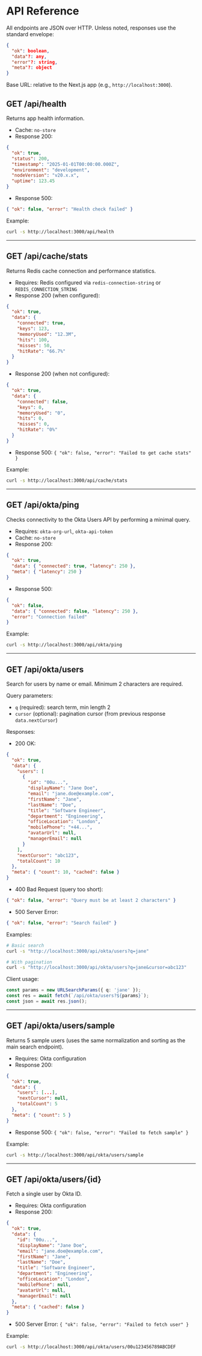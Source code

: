 # API Reference

All endpoints are JSON over HTTP. Unless noted, responses use the standard envelope:

```json
{
  "ok": boolean,
  "data"?: any,
  "error"?: string,
  "meta"?: object
}
```

Base URL: relative to the Next.js app (e.g., `http://localhost:3000`).

## GET /api/health
Returns app health information.

- Cache: `no-store`
- Response 200:
```json
{
  "ok": true,
  "status": 200,
  "timestamp": "2025-01-01T00:00:00.000Z",
  "environment": "development",
  "nodeVersion": "v20.x.x",
  "uptime": 123.45
}
```
- Response 500:
```json
{ "ok": false, "error": "Health check failed" }
```

Example:
```bash
curl -s http://localhost:3000/api/health
```

---

## GET /api/cache/stats
Returns Redis cache connection and performance statistics.

- Requires: Redis configured via `redis-connection-string` or `REDIS_CONNECTION_STRING`
- Response 200 (when configured):
```json
{
  "ok": true,
  "data": {
    "connected": true,
    "keys": 123,
    "memoryUsed": "12.3M",
    "hits": 100,
    "misses": 50,
    "hitRate": "66.7%"
  }
}
```
- Response 200 (when not configured):
```json
{
  "ok": true,
  "data": {
    "connected": false,
    "keys": 0,
    "memoryUsed": "0",
    "hits": 0,
    "misses": 0,
    "hitRate": "0%"
  }
}
```
- Response 500: `{ "ok": false, "error": "Failed to get cache stats" }`

Example:
```bash
curl -s http://localhost:3000/api/cache/stats
```

---

## GET /api/okta/ping
Checks connectivity to the Okta Users API by performing a minimal query.

- Requires: `okta-org-url`, `okta-api-token`
- Cache: `no-store`
- Response 200:
```json
{
  "ok": true,
  "data": { "connected": true, "latency": 250 },
  "meta": { "latency": 250 }
}
```
- Response 500:
```json
{
  "ok": false,
  "data": { "connected": false, "latency": 250 },
  "error": "Connection failed"
}
```

Example:
```bash
curl -s http://localhost:3000/api/okta/ping
```

---

## GET /api/okta/users
Search for users by name or email. Minimum 2 characters are required.

Query parameters:
- `q` (required): search term, min length 2
- `cursor` (optional): pagination cursor (from previous response `data.nextCursor`)

Responses:
- 200 OK:
```json
{
  "ok": true,
  "data": {
    "users": [
      {
        "id": "00u...",
        "displayName": "Jane Doe",
        "email": "jane.doe@example.com",
        "firstName": "Jane",
        "lastName": "Doe",
        "title": "Software Engineer",
        "department": "Engineering",
        "officeLocation": "London",
        "mobilePhone": "+44...",
        "avatarUrl": null,
        "managerEmail": null
      }
    ],
    "nextCursor": "abc123",
    "totalCount": 10
  },
  "meta": { "count": 10, "cached": false }
}
```
- 400 Bad Request (query too short):
```json
{ "ok": false, "error": "Query must be at least 2 characters" }
```
- 500 Server Error:
```json
{ "ok": false, "error": "Search failed" }
```

Examples:
```bash
# Basic search
curl -s "http://localhost:3000/api/okta/users?q=jane"

# With pagination
curl -s "http://localhost:3000/api/okta/users?q=jane&cursor=abc123"
```

Client usage:
```ts
const params = new URLSearchParams({ q: 'jane' });
const res = await fetch(`/api/okta/users?${params}`);
const json = await res.json();
```

---

## GET /api/okta/users/sample
Returns 5 sample users (uses the same normalization and sorting as the main search endpoint).

- Requires: Okta configuration
- Response 200:
```json
{
  "ok": true,
  "data": {
    "users": [...],
    "nextCursor": null,
    "totalCount": 5
  },
  "meta": { "count": 5 }
}
```
- Response 500: `{ "ok": false, "error": "Failed to fetch sample" }`

Example:
```bash
curl -s http://localhost:3000/api/okta/users/sample
```

---

## GET /api/okta/users/{id}
Fetch a single user by Okta ID.

- Requires: Okta configuration
- Response 200:
```json
{
  "ok": true,
  "data": {
    "id": "00u...",
    "displayName": "Jane Doe",
    "email": "jane.doe@example.com",
    "firstName": "Jane",
    "lastName": "Doe",
    "title": "Software Engineer",
    "department": "Engineering",
    "officeLocation": "London",
    "mobilePhone": null,
    "avatarUrl": null,
    "managerEmail": null
  },
  "meta": { "cached": false }
}
```
- 500 Server Error: `{ "ok": false, "error": "Failed to fetch user" }`

Example:
```bash
curl -s http://localhost:3000/api/okta/users/00u123456789ABCDEF
```
